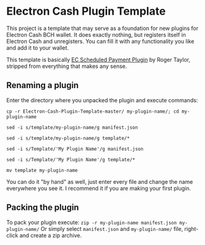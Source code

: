 # Electron Cash Plugin Template

This project is a template that may serve as a foundation for new plugins for Electron Cash BCH wallet. 
It does exactly nothing, but registers itself in Electron Cash and unregisters. You can fill it with any functionality you like
and add it to your wallet.

This template is basically [EC Scheduled Payment Plugin](https://github.com/rt121212121/electron_cash_scheduled_payments_plugin) 
by Roger Taylor, stripped from everything that makes any sense. 

## Renaming a plugin
Enter the directory where you unpacked the plugin and execute commands:

```cp -r Electron-Cash-Plugin-Template-master/ my-plugin-name/; cd my-plugin-name```

```sed -i s/template/my-plugin-name/g manifest.json```

```sed -i s/template/my-plugin-name/g template/*```

```sed -i s/Template/'My Plugin Name'/g manifest.json```

```sed -i s/Template/'My Plugin Name'/g template/*```

```mv template my-plugin-name```

You can do it "by hand" as well, just enter every file and change the name everywhere you see it. I recommend it if you are making your first plugin.

## Packing the plugin
To pack your plugin execute:
```zip -r my-plugin-name manifest.json my-plugin-name/```
Or simply select ```manifest.json``` and ```my-plugin-name/``` file, right-click and create a zip archive. 

